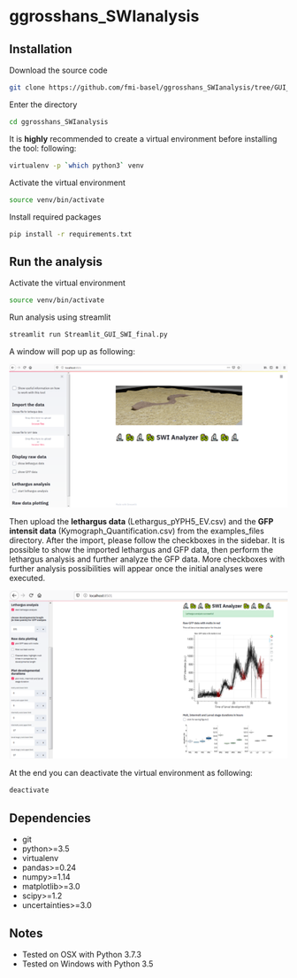 # ggrosshans_SWIanalysis



## Installation

Download the source code
```bash
git clone https://github.com/fmi-basel/ggrosshans_SWIanalysis/tree/GUI_v2.git
```

Enter the directory
```bash
cd ggrosshans_SWIanalysis
```

It is **highly** recommended to create a virtual environment before installing the tool: following:

```bash
virtualenv -p `which python3` venv
```

Activate the virtual environment

```bash
source venv/bin/activate
```

Install required packages
```bash
pip install -r requirements.txt
```

## Run the analysis

Activate the virtual environment

```bash
source venv/bin/activate
```

Run analysis using streamlit

```bash
streamlit run Streamlit_GUI_SWI_final.py
```

A window will pop up as following:

![alt text](images/example_streamlit_frontend.PNG)

Then upload the **lethargus data** (Lethargus_pYPH5_EV.csv) and the **GFP intensit data** (Kymograph_Quantification.csv) from the examples_files directory. After the import, please follow the checkboxes in the sidebar. It is possible to show the imported lethargus and GFP data, then perform the lethargus analysis and further analyze the GFP data. More checkboxes with further analysis possibilities will appear once the initial analyses were executed.

![alt text](images/example_streamlit_frontend_results.PNG)

At the end you can deactivate the virtual environment as following:

```bash
deactivate
```

## Dependencies
- git
- python>=3.5
- virtualenv
- pandas>=0.24
- numpy>=1.14
- matplotlib>=3.0
- scipy>=1.2
- uncertainties>=3.0

## Notes

- Tested on OSX with Python 3.7.3
- Tested on Windows with Python 3.5
